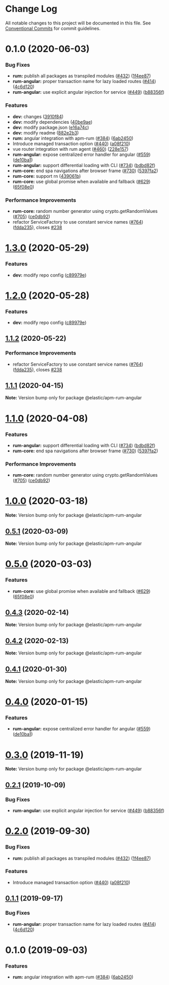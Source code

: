 # Change Log

All notable changes to this project will be documented in this file.
See [Conventional Commits](https://conventionalcommits.org) for commit guidelines.

# 0.1.0 (2020-06-03)


### Bug Fixes

* **rum:** publish all packages as transpiled modules ([#432](https://github.com/CoboVault/apm-agent-rum-js/issues/432)) ([1f4ee87](https://github.com/CoboVault/apm-agent-rum-js/commit/1f4ee873429e678f39d23076bead1e6399c49525))
* **rum-angular:** proper transaction name for lazy loaded routes ([#414](https://github.com/CoboVault/apm-agent-rum-js/issues/414)) ([4c6d120](https://github.com/CoboVault/apm-agent-rum-js/commit/4c6d120afa49c77dcdb3fa0da5719fe55be270f9))
* **rum-angular:** use explicit angular injection for service ([#449](https://github.com/CoboVault/apm-agent-rum-js/issues/449)) ([b88356f](https://github.com/CoboVault/apm-agent-rum-js/commit/b88356fe80dafdb19b6636f06c0205e6b34b5fe4))


### Features

* **dev:** changes ([3910f84](https://github.com/CoboVault/apm-agent-rum-js/commit/3910f847fb8f0c6c1d9dfd9c38f88124039e58c6))
* **dev:** modify dependencies ([40be9ae](https://github.com/CoboVault/apm-agent-rum-js/commit/40be9ae64495c6217f307ff8b8b6c1f0e6807bd0))
* **dev:** modify package.json ([e16a74c](https://github.com/CoboVault/apm-agent-rum-js/commit/e16a74cc6a683463ffe5ec3225ef7e19a52e2c95))
* **dev:** modify readme ([882e2b3](https://github.com/CoboVault/apm-agent-rum-js/commit/882e2b361a9786471c195b74871195dd185f1bef))
* **rum:** angular integration with apm-rum ([#384](https://github.com/CoboVault/apm-agent-rum-js/issues/384)) ([6ab2450](https://github.com/CoboVault/apm-agent-rum-js/commit/6ab245087db8b3cf0c24688f3115ebf7459356b4))
* Introduce managed transaction option ([#440](https://github.com/CoboVault/apm-agent-rum-js/issues/440)) ([a08f210](https://github.com/CoboVault/apm-agent-rum-js/commit/a08f21093735abf578be1de46f03beb89368ef88))
* vue router integration with rum agent ([#460](https://github.com/CoboVault/apm-agent-rum-js/issues/460)) ([228e157](https://github.com/CoboVault/apm-agent-rum-js/commit/228e157851f4df7448f8bfcdd4b4b57129707992))
* **rum-angular:** expose centralized error handler for angular ([#559](https://github.com/CoboVault/apm-agent-rum-js/issues/559)) ([de10ba1](https://github.com/CoboVault/apm-agent-rum-js/commit/de10ba121901aa9b181713f8d761a5cb165d6fa6))
* **rum-angular:** support differential loading with CLI ([#734](https://github.com/CoboVault/apm-agent-rum-js/issues/734)) ([bdbd82f](https://github.com/CoboVault/apm-agent-rum-js/commit/bdbd82f36759a5fc1d3e6ae3fea1e77e4a3d58de))
* **rum-core:** end spa navigations after browser frame ([#730](https://github.com/CoboVault/apm-agent-rum-js/issues/730)) ([5397fa2](https://github.com/CoboVault/apm-agent-rum-js/commit/5397fa22eb88c080f7a6d07ef5b89dfefc572fb3))
* **rum-core:** support rn ([439061b](https://github.com/CoboVault/apm-agent-rum-js/commit/439061b908a8cdc60df8f5b449adf20a0bc8d825))
* **rum-core:** use global promise when available and fallback ([#629](https://github.com/CoboVault/apm-agent-rum-js/issues/629)) ([65f08e0](https://github.com/CoboVault/apm-agent-rum-js/commit/65f08e06d2819a5ba76f476d9a4bc1dfd7fe788b))


### Performance Improvements

* **rum-core:** random number generator using crypto.getRandomValues ([#705](https://github.com/CoboVault/apm-agent-rum-js/issues/705)) ([ce0db92](https://github.com/CoboVault/apm-agent-rum-js/commit/ce0db92d1ba057def0c81595340de4e9e59c4872))
* refactor ServiceFactory to use constant service names ([#764](https://github.com/CoboVault/apm-agent-rum-js/issues/764)) ([fdda235](https://github.com/CoboVault/apm-agent-rum-js/commit/fdda23555b418166727d85f143e84a16079d83e6)), closes [#238](https://github.com/CoboVault/apm-agent-rum-js/issues/238)





# [1.3.0](https://github.com/CoboVault/apm-agent-rum-js/compare/@elastic/apm-rum-angular@1.1.2...@elastic/apm-rum-angular@1.3.0) (2020-05-29)


### Features

* **dev:** modify repo config ([c89979e](https://github.com/CoboVault/apm-agent-rum-js/commit/c89979e78c2559d78319c7ecda84dcaef2126062))





# [1.2.0](https://github.com/CoboVault/apm-agent-rum-js/compare/@elastic/apm-rum-angular@1.1.2...@elastic/apm-rum-angular@1.2.0) (2020-05-28)


### Features

* **dev:** modify repo config ([c89979e](https://github.com/CoboVault/apm-agent-rum-js/commit/c89979e78c2559d78319c7ecda84dcaef2126062))





## [1.1.2](https://github.com/elastic/apm-agent-rum-js/compare/@elastic/apm-rum-angular@1.1.1...@elastic/apm-rum-angular@1.1.2) (2020-05-22)


### Performance Improvements

* refactor ServiceFactory to use constant service names ([#764](https://github.com/elastic/apm-agent-rum-js/issues/764)) ([fdda235](https://github.com/elastic/apm-agent-rum-js/commit/fdda23555b418166727d85f143e84a16079d83e6)), closes [#238](https://github.com/elastic/apm-agent-rum-js/issues/238)





## [1.1.1](https://github.com/elastic/apm-agent-rum-js/compare/@elastic/apm-rum-angular@1.1.0...@elastic/apm-rum-angular@1.1.1) (2020-04-15)

**Note:** Version bump only for package @elastic/apm-rum-angular





# [1.1.0](https://github.com/elastic/apm-agent-rum-js/compare/@elastic/apm-rum-angular@1.0.0...@elastic/apm-rum-angular@1.1.0) (2020-04-08)


### Features

* **rum-angular:** support differential loading with CLI ([#734](https://github.com/elastic/apm-agent-rum-js/issues/734)) ([bdbd82f](https://github.com/elastic/apm-agent-rum-js/commit/bdbd82f36759a5fc1d3e6ae3fea1e77e4a3d58de))
* **rum-core:** end spa navigations after browser frame ([#730](https://github.com/elastic/apm-agent-rum-js/issues/730)) ([5397fa2](https://github.com/elastic/apm-agent-rum-js/commit/5397fa22eb88c080f7a6d07ef5b89dfefc572fb3))


### Performance Improvements

* **rum-core:** random number generator using crypto.getRandomValues ([#705](https://github.com/elastic/apm-agent-rum-js/issues/705)) ([ce0db92](https://github.com/elastic/apm-agent-rum-js/commit/ce0db92d1ba057def0c81595340de4e9e59c4872))





# [1.0.0](https://github.com/elastic/apm-agent-rum-js/compare/@elastic/apm-rum-angular@0.5.1...@elastic/apm-rum-angular@1.0.0) (2020-03-18)

**Note:** Version bump only for package @elastic/apm-rum-angular





## [0.5.1](https://github.com/elastic/apm-agent-rum-js/compare/@elastic/apm-rum-angular@0.5.0...@elastic/apm-rum-angular@0.5.1) (2020-03-09)

**Note:** Version bump only for package @elastic/apm-rum-angular





# [0.5.0](https://github.com/elastic/apm-agent-rum-js/compare/@elastic/apm-rum-angular@0.4.3...@elastic/apm-rum-angular@0.5.0) (2020-03-03)


### Features

* **rum-core:** use global promise when available and fallback ([#629](https://github.com/elastic/apm-agent-rum-js/issues/629)) ([65f08e0](https://github.com/elastic/apm-agent-rum-js/commit/65f08e06d2819a5ba76f476d9a4bc1dfd7fe788b))





## [0.4.3](https://github.com/elastic/apm-agent-rum-js/compare/@elastic/apm-rum-angular@0.4.2...@elastic/apm-rum-angular@0.4.3) (2020-02-14)

**Note:** Version bump only for package @elastic/apm-rum-angular





## [0.4.2](https://github.com/elastic/apm-agent-rum-js/compare/@elastic/apm-rum-angular@0.4.1...@elastic/apm-rum-angular@0.4.2) (2020-02-13)

**Note:** Version bump only for package @elastic/apm-rum-angular





## [0.4.1](https://github.com/elastic/apm-agent-rum-js/compare/@elastic/apm-rum-angular@0.4.0...@elastic/apm-rum-angular@0.4.1) (2020-01-30)

**Note:** Version bump only for package @elastic/apm-rum-angular





# [0.4.0](https://github.com/elastic/apm-agent-rum-js/compare/@elastic/apm-rum-angular@0.3.0...@elastic/apm-rum-angular@0.4.0) (2020-01-15)


### Features

* **rum-angular:** expose centralized error handler for angular ([#559](https://github.com/elastic/apm-agent-rum-js/issues/559)) ([de10ba1](https://github.com/elastic/apm-agent-rum-js/commit/de10ba121901aa9b181713f8d761a5cb165d6fa6))





# [0.3.0](https://github.com/elastic/apm-agent-rum-js/compare/@elastic/apm-rum-angular@0.2.1...@elastic/apm-rum-angular@0.3.0) (2019-11-19)

**Note:** Version bump only for package @elastic/apm-rum-angular





## [0.2.1](https://github.com/elastic/apm-agent-rum-js/compare/@elastic/apm-rum-angular@0.2.0...@elastic/apm-rum-angular@0.2.1) (2019-10-09)


### Bug Fixes

* **rum-angular:** use explicit angular injection for service ([#449](https://github.com/elastic/apm-agent-rum-js/issues/449)) ([b88356f](https://github.com/elastic/apm-agent-rum-js/commit/b88356f))





# [0.2.0](https://github.com/elastic/apm-agent-rum-js/compare/@elastic/apm-rum-angular@0.1.1...@elastic/apm-rum-angular@0.2.0) (2019-09-30)


### Bug Fixes

* **rum:** publish all packages as transpiled modules ([#432](https://github.com/elastic/apm-agent-rum-js/issues/432)) ([1f4ee87](https://github.com/elastic/apm-agent-rum-js/commit/1f4ee87))


### Features

* Introduce managed transaction option ([#440](https://github.com/elastic/apm-agent-rum-js/issues/440)) ([a08f210](https://github.com/elastic/apm-agent-rum-js/commit/a08f210))





## [0.1.1](https://github.com/elastic/apm-agent-rum-js/compare/@elastic/apm-rum-angular@0.1.0...@elastic/apm-rum-angular@0.1.1) (2019-09-17)


### Bug Fixes

* **rum-angular:** proper transaction name for lazy loaded routes ([#414](https://github.com/elastic/apm-agent-rum-js/issues/414)) ([4c6d120](https://github.com/elastic/apm-agent-rum-js/commit/4c6d120))





# 0.1.0 (2019-09-03)


### Features

* **rum:** angular integration with apm-rum ([#384](https://github.com/elastic/apm-agent-rum-js/issues/384)) ([6ab2450](https://github.com/elastic/apm-agent-rum-js/commit/6ab2450))
